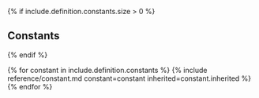 {% if include.definition.constants.size > 0 %}
## Constants
{% endif %}

{% for constant in include.definition.constants %}
{% include reference/constant.md constant=constant inherited=constant.inherited %}
{% endfor %}
